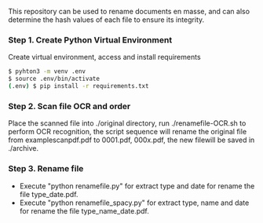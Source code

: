 This repository can be used to rename documents en masse, and can also determine the hash values ​​of each file to ensure its integrity.
### Step 1. Create Python Virtual Environment

Create virtual environment, access and install requirements
```bash
$ pyhton3 -m venv .env
$ source .env/bin/activate
(.env) $ pip install -r requirements.txt
```

### Step 2. Scan file OCR and order
Place the scanned file into ./original directory, run ./renamefile-OCR.sh to perform OCR recognition, the script sequence will rename the original file from examplescanpdf.pdf to 0001.pdf, 000x.pdf, the new filewill be saved in ./archive.
### Step 3. Rename file
- Execute "python renamefile.py" for extract type and date for rename the file type_date.pdf.
- Execute "python renamefile_spacy.py" for extract type, name and date for rename the file type_name_date.pdf.

